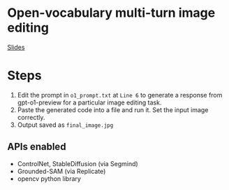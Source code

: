 # Open-vocabulary multi-turn image editing
[Slides](https://docs.google.com/presentation/d/1GyGrWMpq7Kzc2n2uifNeCmBtPKvre8IWLGiZw1PwzCM/edit?usp=sharing)
# Steps

1. Edit the prompt in `o1_prompt.txt` at `Line 6` to generate a response from gpt-o1-preview for a particular image editing task.
2. Paste the generated code into a file and run it. Set the input image correctly.
3. Output saved as `final_image.jpg`

## APIs enabled
* ControlNet, StableDiffusion (via Segmind)
* Grounded-SAM (via Replicate)
* opencv python library

